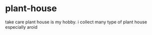 # plant-house
take care plant house is my hobby. i collect many type of plant house especially aroid
